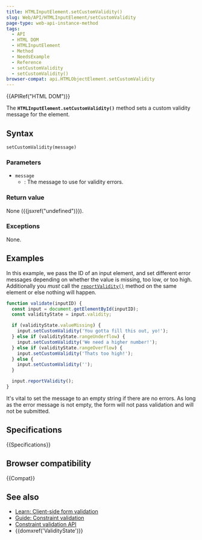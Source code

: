 ```yaml
---
title: HTMLInputElement.setCustomValidity()
slug: Web/API/HTMLInputElement/setCustomValidity
page-type: web-api-instance-method
tags:
  - API
  - HTML DOM
  - HTMLInputElement
  - Method
  - NeedsExample
  - Reference
  - setCustomValidity
  - setCustomValidity()
browser-compat: api.HTMLObjectElement.setCustomValidity
---
```


{{APIRef("HTML DOM")}}

The **`HTMLInputElement.setCustomValidity()`** method sets a custom validity message for the element.

## Syntax

```js-nolint
setCustomValidity(message)
```

### Parameters

- `message`
  - : The message to use for validity errors.

### Return value

None ({{jsxref("undefined")}}).

### Exceptions

None.

## Examples

In this example, we pass the ID of an input element, and set different error messages
depending on whether the value is missing, too low, or too high. Additionally you
_must_ call the [`reportValidity()`](/en-US/docs/Web/API/HTMLInputElement/reportValidity)
method on the same element or else nothing will happen.

```js
function validate(inputID) {
  const input = document.getElementById(inputID);
  const validityState = input.validity;

  if (validityState.valueMissing) {
    input.setCustomValidity('You gotta fill this out, yo!');
  } else if (validityState.rangeUnderflow) {
    input.setCustomValidity('We need a higher number!');
  } else if (validityState.rangeOverflow) {
    input.setCustomValidity('Thats too high!');
  } else {
    input.setCustomValidity('');
  }

  input.reportValidity();
}
```

It's vital to set the message to an empty string if there are no errors. As long as the
error message is not empty, the form will not pass validation and will not be
submitted.

## Specifications

{{Specifications}}

## Browser compatibility

{{Compat}}

## See also

- [Learn: Client-side form validation](/en-US/docs/Learn/Forms/Form_validation)
- [Guide: Constraint validation](/en-US/docs/Web/Guide/HTML/Constraint_validation)
- [Constraint validation API](/en-US/docs/Web/API/Constraint_validation)
- {{domxref('ValidityState')}}
